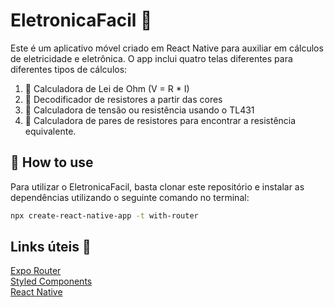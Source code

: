 # EletronicaFacil 🧮

Este é um aplicativo móvel criado em React Native para auxiliar em cálculos de eletricidade e eletrônica. O app inclui quatro telas diferentes para diferentes tipos de cálculos:

1. 📐 Calculadora de Lei de Ohm (V = R * I)
2. 🌈 Decodificador de resistores a partir das cores
3. 🔌 Calculadora de tensão ou resistência usando o TL431
4. 🤝 Calculadora de pares de resistores para encontrar a resistência equivalente.

## 🚀 How to use

Para utilizar o EletronicaFacil, basta clonar este repositório e instalar as dependências utilizando o seguinte comando no terminal:

```sh
npx create-react-native-app -t with-router
```

## Links úteis 🔗
[Expo Router](https://expo.github.io/router)  
[Styled Components](https://styled-components.com/)  
[React Native](https://reactnative.dev/)